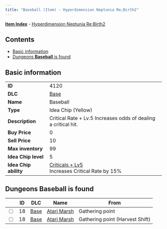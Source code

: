```yaml
---
title: "Baseball (Item) - Hyperdimension Neptunia Re;Birth2"
---
```


[**Item Index**](/neptunia/rb2/item/index.html) - [Hyperdimension Neptunia Re;Birth2](/neptunia/rb2)

## Contents

- [Basic information](#basic-information)
- [Dungeons **Baseball** is found](#dungeons-baseball-is-found)

## Basic information

|   |   |
| -- | -- |
| **ID** | 4120 |
| **DLC** | [Base](/neptunia/rb2/dlc/0-base.html) |
| **Name** | Baseball |
| **Type** | Idea Chip (Yellow) |
| **Description** | Critical Rate + Lv.5 Increases odds of dealing a critical hit. |
| **Buy Price** | 0 |
| **Sell Price** | 10 |
| **Max inventory** | 99 |
| **Idea Chip level** | 5 |
| **Idea Chip ability** | [Criticals + Lv5](/neptunia/rb2/ability/0-9519-criticals-lv5.html)<br />Increases Critical Rate by 15% |

## Dungeons **Baseball** is found

|    | ID | DLC | Name | From |
| -- | -- | --- | ---- | ---- |
| <input type="checkbox" id="rb2-dungeon-0-18" class="trackbox" /> | 18 | [Base](/neptunia/rb2/dlc/0-base.html) | [Atari Marsh](/neptunia/rb2/dungeon/0-18-atari-marsh.html) | Gathering point |
| <input type="checkbox" id="rb2-dungeon-0-18" class="trackbox" /> | 18 | [Base](/neptunia/rb2/dlc/0-base.html) | [Atari Marsh](/neptunia/rb2/dungeon/0-18-atari-marsh.html) | Gathering point (Harvest Shift) |